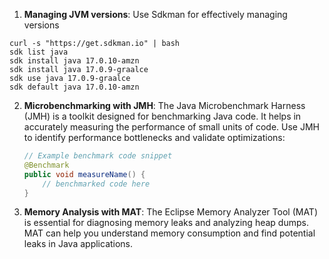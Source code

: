 
1. **Managing JVM versions**: Use Sdkman for effectively managing versions
```
curl -s "https://get.sdkman.io" | bash
sdk list java
sdk install java 17.0.10-amzn
sdk install java 17.0.9-graalce
sdk use java 17.0.9-graalce
sdk default java 17.0.10-amzn
```

2. **Microbenchmarking with JMH**: The Java Microbenchmark Harness (JMH) is a toolkit designed for benchmarking Java code. It helps in accurately measuring the performance of small units of code. Use JMH to identify performance bottlenecks and validate optimizations:
    ```java
    // Example benchmark code snippet
    @Benchmark
    public void measureName() {
        // benchmarked code here
    }
    ```

3. **Memory Analysis with MAT**: The Eclipse Memory Analyzer Tool (MAT) is essential for diagnosing memory leaks and analyzing heap dumps. MAT can help you understand memory consumption and find potential leaks in Java applications.

